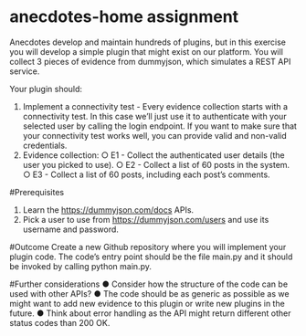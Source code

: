 # anecdotes-home assignment
 
Anecdotes develop and maintain hundreds of plugins, but in this exercise you will develop a
simple plugin that might exist on our platform. You will collect 3 pieces of evidence from
dummyjson, which simulates a REST API service.

Your plugin should:
1. Implement a connectivity test - Every evidence collection starts with a connectivity test.
In this case we’ll just use it to authenticate with your selected user by calling the login
endpoint. If you want to make sure that your connectivity test works well, you can
provide valid and non-valid credentials.
2. Evidence collection:
    ○ E1 - Collect the authenticated user details (the user you picked to use).
    ○ E2 - Collect a list of 60 posts in the system.
    ○ E3 - Collect a list of 60 posts, including each post’s comments.

#Prerequisites
1. Learn the https://dummyjson.com/docs APIs.
2. Pick a user to use from https://dummyjson.com/users and use its username and
password.

#Outcome
Create a new Github repository where you will implement your plugin code. The code’s entry
point should be the file main.py and it should be invoked by calling python main.py.

#Further considerations
● Consider how the structure of the code can be used with other APIs?
● The code should be as generic as possible as we might want to add new evidence to
this plugin or write new plugins in the future.
● Think about error handling as the API might return different other status codes than 200
OK.
